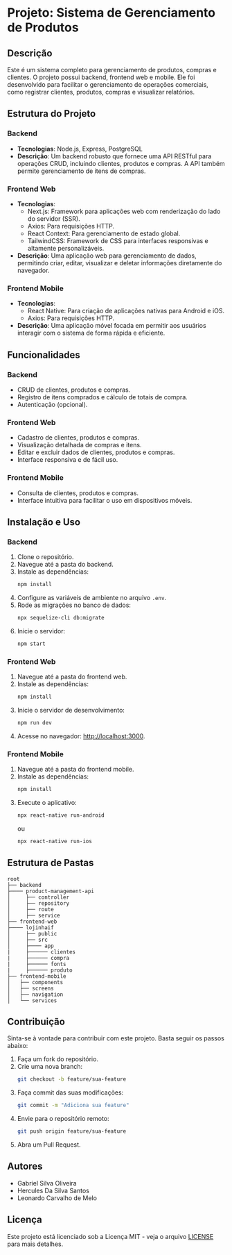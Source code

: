 # Projeto: Sistema de Gerenciamento de Produtos

## Descrição
Este é um sistema completo para gerenciamento de produtos, compras e clientes. O projeto possui backend, frontend web e mobile. Ele foi desenvolvido para facilitar o gerenciamento de operações comerciais, como registrar clientes, produtos, compras e visualizar relatórios.

## Estrutura do Projeto

### Backend
- **Tecnologias**: Node.js, Express, PostgreSQL
- **Descrição**: Um backend robusto que fornece uma API RESTful para operações CRUD, incluindo clientes, produtos e compras. A API também permite gerenciamento de itens de compras.

### Frontend Web
- **Tecnologias**:
  - Next.js: Framework para aplicações web com renderização do lado do servidor (SSR).
  - Axios: Para requisições HTTP.
  - React Context: Para gerenciamento de estado global.
  - TailwindCSS: Framework de CSS para interfaces responsivas e altamente personalizáveis.
- **Descrição**: Uma aplicação web para gerenciamento de dados, permitindo criar, editar, visualizar e deletar informações diretamente do navegador.

### Frontend Mobile
- **Tecnologias**:
  - React Native: Para criação de aplicações nativas para Android e iOS.
  - Axios: Para requisições HTTP.
- **Descrição**: Uma aplicação móvel focada em permitir aos usuários interagir com o sistema de forma rápida e eficiente.

## Funcionalidades

### Backend
- CRUD de clientes, produtos e compras.
- Registro de itens comprados e cálculo de totais de compra.
- Autenticação (opcional).

### Frontend Web
- Cadastro de clientes, produtos e compras.
- Visualização detalhada de compras e itens.
- Editar e excluir dados de clientes, produtos e compras.
- Interface responsiva e de fácil uso.

### Frontend Mobile
- Consulta de clientes, produtos e compras.
- Interface intuitiva para facilitar o uso em dispositivos móveis.

## Instalação e Uso

### Backend
1. Clone o repositório.
2. Navegue até a pasta do backend.
3. Instale as dependências:
   ```bash
   npm install
   ```
4. Configure as variáveis de ambiente no arquivo `.env`.
5. Rode as migrações no banco de dados:
   ```bash
   npx sequelize-cli db:migrate
   ```
6. Inicie o servidor:
   ```bash
   npm start
   ```

### Frontend Web
1. Navegue até a pasta do frontend web.
2. Instale as dependências:
   ```bash
   npm install
   ```
3. Inicie o servidor de desenvolvimento:
   ```bash
   npm run dev
   ```
4. Acesse no navegador: [http://localhost:3000](http://localhost:3000).

### Frontend Mobile
1. Navegue até a pasta do frontend mobile.
2. Instale as dependências:
   ```bash
   npm install
   ```
3. Execute o aplicativo:
   ```bash
   npx react-native run-android
   ```
   ou
   ```bash
   npx react-native run-ios
   ```

## Estrutura de Pastas
```
root
├── backend
├──── product-management-api
│     ├── controller
│     ├── repository
│     ├── route
│     ├── service
├── frontend-web
├──── lojinhaif
│     ├── public
│     ├── src
│     ├──── app
|     ├────── clientes
|     ├────── compra
|     ├────── fonts
|     ├────── produto
├── frontend-mobile
│   ├── components
│   ├── screens
│   ├── navigation
│   └── services
```

## Contribuição
Sinta-se à vontade para contribuir com este projeto. Basta seguir os passos abaixo:
1. Faça um fork do repositório.
2. Crie uma nova branch:
   ```bash
   git checkout -b feature/sua-feature
   ```
3. Faça commit das suas modificações:
   ```bash
   git commit -m "Adiciona sua feature"
   ```
4. Envie para o repositório remoto:
   ```bash
   git push origin feature/sua-feature
   ```
5. Abra um Pull Request.

## Autores
- Gabriel Silva Oliveira
- Hercules Da Silva Santos
- Leonardo Carvalho de Melo

## Licença
Este projeto está licenciado sob a Licença MIT - veja o arquivo [LICENSE](LICENSE) para mais detalhes.
